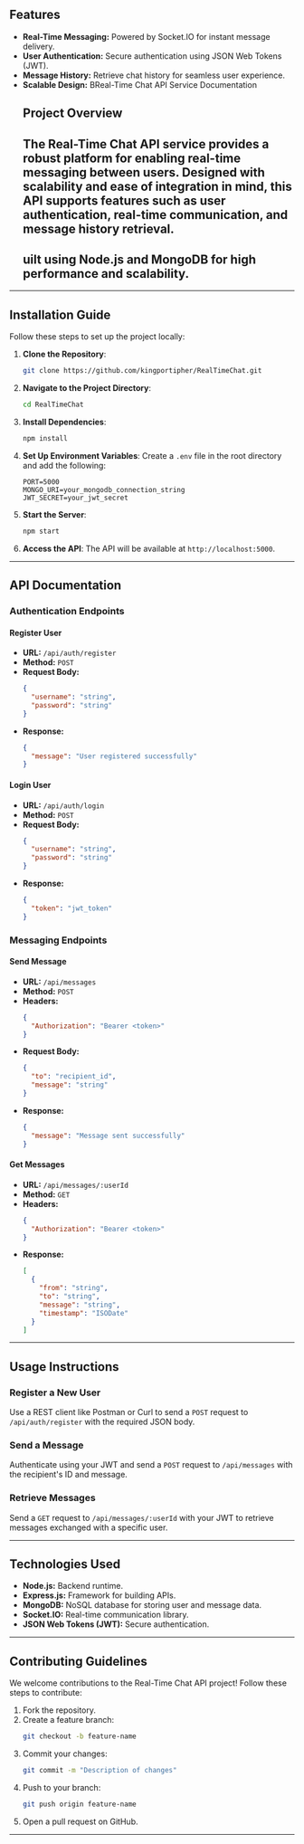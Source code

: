 ## Features

- **Real-Time Messaging:** Powered by Socket.IO for instant message delivery.
- **User Authentication:** Secure authentication using JSON Web Tokens (JWT).
- **Message History:** Retrieve chat history for seamless user experience.
- **Scalable Design:** BReal-Time Chat API Service Documentation
  ## Project Overview
  The Real-Time Chat API service provides a robust platform for enabling real-time messaging between users. Designed with scalability and ease of integration in mind, this API supports features such as user authentication, real-time communication, and message history retrieval.
  ---
  ## uilt using Node.js and MongoDB for high performance and scalability.

---

## Installation Guide

Follow these steps to set up the project locally:

1. **Clone the Repository**:

   ```bash
   git clone https://github.com/kingportipher/RealTimeChat.git
   ```

2. **Navigate to the Project Directory**:

   ```bash
   cd RealTimeChat
   ```

3. **Install Dependencies**:

   ```bash
   npm install
   ```

4. **Set Up Environment Variables**:
   Create a `.env` file in the root directory and add the following:

   ```env
   PORT=5000
   MONGO_URI=your_mongodb_connection_string
   JWT_SECRET=your_jwt_secret
   ```

5. **Start the Server**:

   ```bash
   npm start
   ```

6. **Access the API**:
   The API will be available at `http://localhost:5000`.

---

## API Documentation

### **Authentication Endpoints**

#### **Register User**

- **URL:** `/api/auth/register`
- **Method:** `POST`
- **Request Body:**
  ```json
  {
    "username": "string",
    "password": "string"
  }
  ```
- **Response:**
  ```json
  {
    "message": "User registered successfully"
  }
  ```

#### **Login User**

- **URL:** `/api/auth/login`
- **Method:** `POST`
- **Request Body:**
  ```json
  {
    "username": "string",
    "password": "string"
  }
  ```
- **Response:**
  ```json
  {
    "token": "jwt_token"
  }
  ```

### **Messaging Endpoints**

#### **Send Message**

- **URL:** `/api/messages`
- **Method:** `POST`
- **Headers:**
  ```json
  {
    "Authorization": "Bearer <token>"
  }
  ```
- **Request Body:**
  ```json
  {
    "to": "recipient_id",
    "message": "string"
  }
  ```
- **Response:**
  ```json
  {
    "message": "Message sent successfully"
  }
  ```

#### **Get Messages**

- **URL:** `/api/messages/:userId`
- **Method:** `GET`
- **Headers:**
  ```json
  {
    "Authorization": "Bearer <token>"
  }
  ```
- **Response:**
  ```json
  [
    {
      "from": "string",
      "to": "string",
      "message": "string",
      "timestamp": "ISODate"
    }
  ]
  ```

---

## Usage Instructions

### **Register a New User**

Use a REST client like Postman or Curl to send a `POST` request to `/api/auth/register` with the required JSON body.

### **Send a Message**

Authenticate using your JWT and send a `POST` request to `/api/messages` with the recipient's ID and message.

### **Retrieve Messages**

Send a `GET` request to `/api/messages/:userId` with your JWT to retrieve messages exchanged with a specific user.

---

## Technologies Used

- **Node.js:** Backend runtime.
- **Express.js:** Framework for building APIs.
- **MongoDB:** NoSQL database for storing user and message data.
- **Socket.IO:** Real-time communication library.
- **JSON Web Tokens (JWT):** Secure authentication.

---

## Contributing Guidelines

We welcome contributions to the Real-Time Chat API project! Follow these steps to contribute:

1. Fork the repository.
2. Create a feature branch:
   ```bash
   git checkout -b feature-name
   ```
3. Commit your changes:
   ```bash
   git commit -m "Description of changes"
   ```
4. Push to your branch:
   ```bash
   git push origin feature-name
   ```
5. Open a pull request on GitHub.

---




